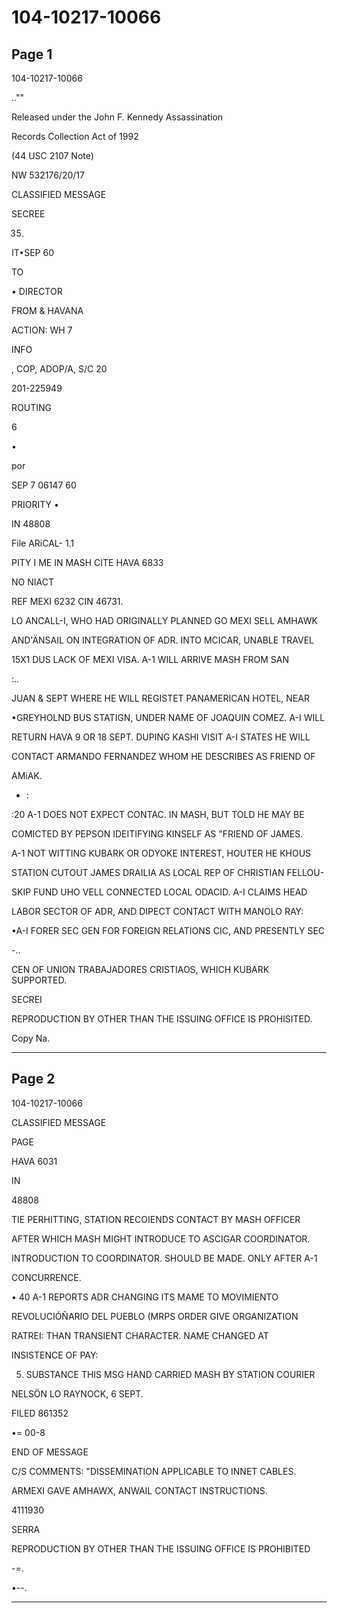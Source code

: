 # 104-10217-10066

## Page 1

104-10217-10066

..""

Released under the John F. Kennedy Assassination

Records Collection Act of 1992

(44 USC 2107 Note)

NW 532176/20/17

CLASSIFIED MESSAGE

SECREE

035.

IT•SEP 60

TO

• DIRECTOR

FROM & HAVANA

ACTION: WH 7

INFO

, COP, ADOP/A, S/C 20

201-225949

ROUTING

6

•

por

SEP 7 06147 60

PRIORITY •

IN 48808

File ARiCAL- 1.1

PITY I ME IN MASH CITE HAVA 6833

NO NIACT

REF MEXI 6232 CIN 46731.

LO ANCALL-I, WHO HAD ORIGINALLY PLANNED GO MEXI SELL AMHAWK

AND'ÄNSAIL ON INTEGRATION OF ADR. INTO MCICAR, UNABLE TRAVEL

15X1 DUS LACK OF MEXI VISA. A-1 WILL ARRIVE MASH FROM SAN

:..

JUAN & SEPT WHERE HE WILL REGISTET PANAMERICAN HOTEL, NEAR

•GREYHOLND BUS STATIGN, UNDER NAME OF JOAQUIN COMEZ. A-I WILL

RETURN HAVA 9 OR 18 SEPT. DUPING KASHI VISIT A-I STATES HE WILL

CONTACT ARMANDO FERNANDEZ WHOM HE DESCRIBES AS FRIEND OF

AMiAK.

* :

:20 A-1 DOES NOT EXPECT CONTAC. IN MASH, BUT TOLD HE MAY BE

COMICTED BY PEPSON IDEITIFYING KINSELF AS "FRIEND OF JAMES.

A-1 NOT WITTING KUBARK OR ODYOKE INTEREST, HOUTER HE KHOUS

STATION CUTOUT JAMES DRAILIA AS LOCAL REP OF CHRISTIAN FELLOU-

SKIP FUND UHO VELL CONNECTED LOCAL ODACID. A-I CLAIMS HEAD

LABOR SECTOR OF ADR, AND DIPECT CONTACT WITH MANOLO RAY:

•A-I FORER SEC GEN FOR FOREIGN RELATIONS CIC, AND PRESENTLY SEC

-..

CEN OF UNION TRABAJADORES CRISTIAOS, WHICH KUBARK SUPPORTED.

SECREI

REPRODUCTION BY OTHER THAN THE ISSUING OFFICE IS PROHISITED.

Copy Na.

---

## Page 2

104-10217-10066

CLASSIFIED MESSAGE

PAGE

HAVA 6031

IN

48808

TIE PERHITTING, STATION RECOIENDS CONTACT BY MASH OFFICER

AFTER WHICH MASH MIGHT INTRODUCE TO ASCIGAR COORDINATOR.

INTRODUCTION TO COORDINATOR. SHOULD BE MADE. ONLY AFTER A-1

CONCURRENCE.

• 40 A-1 REPORTS ADR CHANGING ITS MAME TO MOVIMIENTO

REVOLUCIÓÑARIO DEL PUEBLO (MRPS ORDER GIVE ORGANIZATION

RATREI: THAN TRANSIENT CHARACTER. NAME CHANGED AT

INSISTENCE OF PAY:

5. SUBSTANCE THIS MSG HAND CARRIED MASH BY STATION COURIER

NELSÖN LO RAYNOCK, 6 SEPT.

FILED 861352

•= 00-8

END OF MESSAGE

C/S COMMENTS: "DISSEMINATION APPLICABLE TO INNET CABLES.

ARMEXI GAVE AMHAWX, ANWAIL CONTACT INSTRUCTIONS.

4111930

SERRA

REPRODUCTION BY OTHER THAN THE ISSUING OFFICE IS PROHIBITED

-=.

•--.

---

